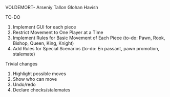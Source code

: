VOLDEMORT-
Arseniy
Tallon
Glohan
Havish

TO-DO
1. Implement GUI for each piece
2. Restrict Movement to One Player at a Time
3. Implement Rules for Basic Movement of Each Piece (to-do: Pawn, Rook, Bishop, Queen, King, Knight)
4. Add Rules for Special Scenarios (to-do: En passant, pawn promotion, stalemate)

Trivial changes
1. Highlight possible moves
2. Show who can move
3. Undo/redo
4. Declare checks/stalemates
